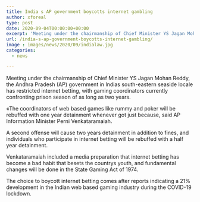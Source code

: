 ```yaml
---
title: India s AP government boycotts internet gambling
author: xforeal 
type: post
date: 2020-09-04T00:00:00+00:00
excerpt: 'Meeting under the chairmanship of Chief Minister YS Jagan Mohan Reddy, the Andhra Pradesh (AP) government in Indias south-eastern beach front locale has prohibited internet betting, with gaming coordinators presently confronting prison season of up to two years '
url: /india-s-ap-government-boycotts-internet-gambling/
image : images/news/2020/09/indialaw.jpg
categories:
  - news

---
```

Meeting under the chairmanship of Chief Minister YS Jagan Mohan Reddy, the Andhra Pradesh (AP) government in Indias south-eastern seaside locale has restricted internet betting, with gaming coordinators currently confronting prison season of as long as two years. 

&#171;The coordinators of web based games like rummy and poker will be rebuffed with one year detainment whenever got just because, said AP Information Minister Perni Venkataramaiah. 

A second offense will cause two years detainment in addition to fines, and individuals who participate in internet betting will be rebuffed with a half year detainment. 

Venkataramaiah included a media preparation that internet betting has become a bad habit that besets the countrys youth, and fundamental changes will be done in the State Gaming Act of 1974. 

The choice to boycott internet betting comes after reports indicating a 21&percnt; development in the Indian web based gaming industry during the COVID-19 lockdown.